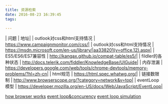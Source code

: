 ```yaml
---
title: 资源检索
date: 2016-08-23 16:39:45
tags:

---
```


| 问题 |  地址| 
| outlook对css和html支持情况  |   https://www.campaignmonitor.com/css/| 
| outlook对css和html支持情况  |   https://msdn.microsoft.com/en-us/library/|aa338201(v=office.12).aspx| 
| ES5/ES6/ES7兼容性 |  http://kangax.github.io/compat-table/es5/| 
| fildler的各种状态  |   http://docs.telerik.com/fiddler/KnowledgeBase/UIGuide| 
| 内存泄漏  |   https://developers.google.com/web/tools/chrome-devtools/memory-problems/?hl=zh-cn| 
| html规范 |  https://html.spec.whatwg.org/| 
| 链接数限制 |   http://www.browserscope.org/?category=network&v=top| 
| eventLoop模型 | https://developer.mozilla.org/en-US/docs/Web/JavaScript/EventLoop| 

[how browser works](https://www.html5rocks.com/en/tutorials/internals/howbrowserswork/)
[event loop&concurency](https://jakearchibald.com/2015/tasks-microtasks-queues-and-schedules/)
[event loop simulation](https://jakearchibald.com/2015/tasks-microtasks-queues-and-schedules/)


